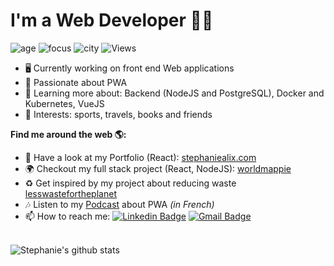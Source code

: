 # I'm a Web Developer 👩‍💻

![age](https://img.shields.io/badge/age-25-ff69b4)
![focus](https://img.shields.io/badge/focus-web-9cf)
![city](https://img.shields.io/badge/city-Amsterdam-brightgreen)
![Views](https://komarev.com/ghpvc/?username=alix2018&label=Views)

-  🖥 Currently working on front end Web applications
-  💃 Passionate about PWA
-  🌱 Learning more about: Backend (NodeJS and PostgreSQL), Docker and Kubernetes, VueJS
-  💜 Interests: sports, travels, books and friends

**Find me around the web 🌎:**

-  💅 Have a look at my Portfolio (React): [stephaniealix.com](https://stephaniealix.com/)
-  🌍 Checkout my full stack project (React, NodeJS): [worldmappie](https://worldmappie.stephaniealix.com/)
-  ♻️ Get inspired by my project about reducing waste  [lesswastefortheplanet](https://lesswastefortheplanet.com/)
-  🎶 Listen to my [Podcast](https://slash-podcast.fr/podcasts/progressive-web-app/) about PWA *(in French)*
-  📫 How to reach me:
[![Linkedin Badge](https://img.shields.io/badge/-LinkedIn-blue?style=flat-square&logo=Linkedin&logoColor=white&link=https://www.linkedin.com/in/stephanie-alix/)](https://www.linkedin.com/in/stephanie-alix/) [![Gmail Badge](https://img.shields.io/badge/-Gmail-c14438?style=flat-square&logo=Gmail&logoColor=white&link=mailto:stephanie.alix95.com)](mailto:stephanie.alix95@gmail.com)

<br />

<img alt="Stephanie's github stats" src="https://github-readme-stats.vercel.app/api?username=alix2018&&show_icons=true&theme=dracula&hide=contribs" >
